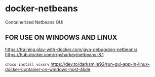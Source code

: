 # docker-netbeans
Containerized Netbeans GUI

## FOR USE ON WINDOWS AND LINUX


https://training.play-with-docker.com/java-debugging-netbeans/
https://hub.docker.com/r/psharkey/netbeans-8.1

`choco install vcxsrv`
https://dev.to/darksmile92/run-gui-app-in-linux-docker-container-on-windows-host-4kde
